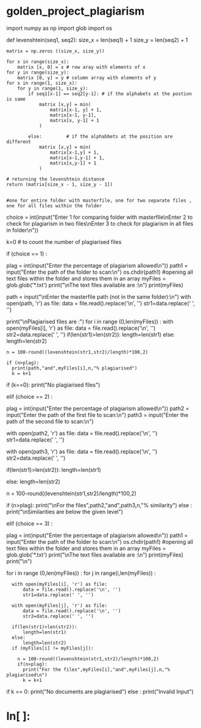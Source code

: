 # golden_project_plagiarism
import numpy as np
import glob
import os

def levenshtein(seq1, seq2):
    size_x = len(seq1) + 1
    size_y = len(seq2) + 1
 
    matrix = np.zeros ((size_x, size_y)) 
 
    for x in range(size_x):
        matrix [x, 0] = x # row aray with elements of x
    for y in range(size_y):
        matrix [0, y] = y # column array with elements of y
    for x in range(1, size_x):
        for y in range(1, size_y):
            if seq1[x-1] == seq2[y-1]: # if the alphabets at the postion is same
                matrix [x,y] = min(
                    matrix[x-1, y] + 1,
                    matrix[x-1, y-1],
                    matrix[x, y-1] + 1
                )
 
            else:         # if the alphabbets at the position are different
                matrix [x,y] = min(
                    matrix[x-1,y] + 1,
                    matrix[x-1,y-1] + 1,
                    matrix[x,y-1] + 1
                )
 
    # returning the levenshtein distance
    return (matrix[size_x - 1, size_y - 1])
 
 
    #one for entire folder with masterfile, one for two separate files , one for all files within the folder
 
choice = int(input("Enter 1 for comparing folder with masterfile\nEnter 2 to check for plagiarism in two files\nEnter 3 to check for plagiarism in all files in folder\n"))
 
k=0 # to count the number of plagiarised files
 
if (choice == 1) :
 
 
  plag = int(input("Enter the percentage of plagiarism allowed\n"))
  path1 = input("Enter the path of the folder to scan:\n")
  os.chdir(path1)
  #opening all text files within the folder and stores them in an array
  myFiles = glob.glob('*.txt')
  print("\nThe text files available are :\n")
  print(myFiles)
 
  path = input("\nEnter the masterfile path (not in the same folder):\n")
  with open(path, 'r') as file:
      data = file.read().replace('\n', '')
      str1=data.replace(' ', '')
 
  print("\nPlagiarised files are :")
  for i in range (0,len(myFiles)) :
    with open(myFiles[i], 'r') as file:
        data = file.read().replace('\n', '')
        str2=data.replace(' ', '')
    if(len(str1)>len(str2)):
        length=len(str1)
    else:
        length=len(str2)
    
    n = 100-round((levenshtein(str1,str2)/length)*100,2)

    if (n>plag):
      print(path,"and",myFiles[i],n,"% plagiarised")
      k = k+1
 
  if (k==0):
    print("No plagiarised files")
 
elif (choice == 2) :
 
   plag = int(input("Enter the percentage of plagiarism allowed\n"))
   path2 = input("Enter the path of the first file to scan:\n")
   path3 = input("Enter the path of the second file to scan:\n")
 
   with open(path2, 'r') as file:
     data = file.read().replace('\n', '')
     str1=data.replace(' ', '')
 
   with open(path3, 'r') as file:
     data = file.read().replace('\n', '')
     str2=data.replace(' ', '')
 
   if(len(str1)>len(str2)):
        length=len(str1)
 
   else:
       length=len(str2)
 
   n = 100-round((levenshtein(str1,str2)/length)*100,2)
   
   if (n>plag):
     print("\nFor the files",path2,"and",path3,n,"% similarity")
   else :
     print("\nSimilarities are below the given level") 
        
elif (choice == 3) :
 
  plag = int(input("Enter the percentage of plagiarism allowed\n"))
  path1 = input("Enter the path of the folder to scan:\n")
  os.chdir(path1)
  #opening all text files within the folder and stores them in an array
  myFiles = glob.glob('*.txt') 
  print("\nThe text files available are :\n")
  print(myFiles)
  print("\n")
 
  for i in range (0,len(myFiles)) :
    for j in range(i,len(myFiles)) :
 
      with open(myFiles[i], 'r') as file:
          data = file.read().replace('\n', '')
          str1=data.replace(' ', '')
 
      with open(myFiles[j], 'r') as file:
          data = file.read().replace('\n', '')
          str2=data.replace(' ', '')
 
      if(len(str1)>len(str2)):
          length=len(str1)
      else:
          length=len(str2)
      if (myFiles[i] != myFiles[j]):
    
        n = 100-round((levenshtein(str1,str2)/length)*100,2)
        if(n>plag):
          print("For the files",myFiles[i],"and",myFiles[j],n,"% plagiarised\n")         
          k = k+1
  
  if k == 0:
    print("No documents are plagiarised")
else :
  print("Invalid Input")


# In[ ]:



